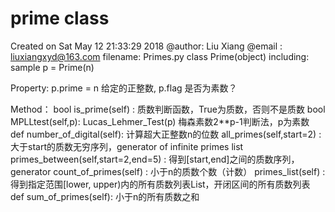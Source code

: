 # prime class
Created on Sat May 12 21:33:29 2018
@author: Liu Xiang
@email : liuxiangxyd@163.com
filename: Primes.py
class Prime(object)
including:
sample p = Prime(n)

Property:
    p.prime = n 给定的正整数, p.flag 是否为素数？

Method：
bool is_prime(self) :     质数判断函数，True为质数，否则不是质数
bool MPLLtest(self,p):        Lucas_Lehmer_Test(p) 梅森素数2**p-1判断法，p为素数
def  number_of_digital(self):   计算超大正整数n的位数
     all_primes(self,start=2) :  大于start的质数无穷序列，generator of infinite primes list
     primes_between(self,start=2,end=5) : 得到[start,end]之间的质数序列，generator
     count_of_primes(self) : 小于n的质数个数（计数）
     primes_list(self) :  得到指定范围[lower, upper)内的所有质数列表List，开闭区间的所有质数列表
def sum_of_primes(self): 小于n的所有质数之和